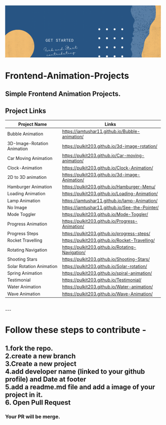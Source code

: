 ![Project Intro Gif](https://raw.githubusercontent.com/Pulkit203/project-intro-gif/main/Blue%20and%20Yellow%20Modern%20Artisan%20Parties%20and%20Celebrations%20X-Frame%20Banner.gif)

# Frontend-Animation-Projects

Simple Frontend Animation Projects.
<br/>
---

## Project Links

| Project Name                | Links                                             |
| --------------------------- | ------------------------------------------------- |
| Bubble Animation            | https://iamtushar11.github.io/Bubble-animation/   |
| 3D-Image-Rotation Animation | https://pulkit203.github.io/3d-image-rotation/    |
| Car Moving Animation        | https://pulkit203.github.io/Car-moving-animation/ |
|Clock-Animation|https://pulkit203.github.io/Clock-Animation/|
| 2D to 3D animation          | https://pulkit203.github.io/3d-image-Animation/   |
| Hamburger Animation         | https://pulkit203.github.io/Hamburger-Menu/       |
| Loading Animation           | https://pulkit203.github.io/Loading-Animation/    |
| Lamp Animation              | https://iamtushar11.github.io/lamp-Animation/     |
|No Image|https://iamtushar11.github.io/See-the-Pointer/|
| Mode Toggler                | https://pulkit203.github.io/Mode-Toggler/         |
| Progress Animation          | https://pulkit203.github.io/Progress-Animation/   |
| Progress Steps              | https://pulkit203.github.io/progress-steps/       |
| Rocket Travelling           | https://pulkit203.github.io/Rocket-Travelling/    |
| Rotating Navigation         | https://pulkit203.github.io/Rotating-Navigation/  |
| Shooting Stars              | https://pulkit203.github.io/Shooting-Stars/       |
| Solar Rotation Animation    | https://pulkit203.github.io/Solar-rotation/       |
| Spring Animation            | https://pulkit203.github.io/spiral-animation/     |
| Testimonial                 | https://pulkit203.github.io/Testimonial/          |
| Water Animation             | https://pulkit203.github.io/Water-animation/      |
| Wave Animation              | https://pulkit203.github.io/Wave-Animation/       |
<br/>
---


# Follow these steps to contribute -

1.fork the repo.
<br/>
2.create a new branch
<br/>
3.Create a new project
<br/>
4.add developer name (linked to your github profile) and Date at footer
<br/>
5.add a readme.md file and add a image of your project in it.
<br/> 6. Open Pull Request
<br/>
---

### Your PR will be merge.

## <br/>

